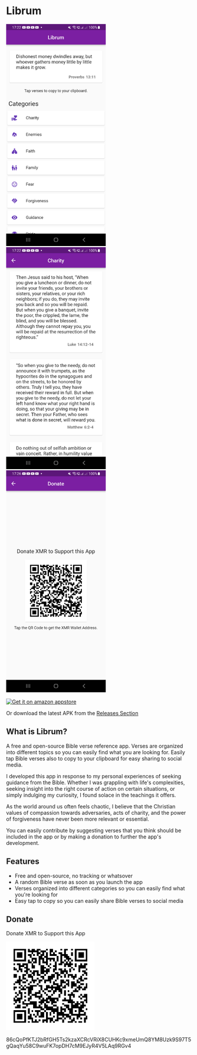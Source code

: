 # Librum

<img src="screenshots/screenshot1.png" alt="Screenshot 1" width="270" height="602"><img src="screenshots/screenshot2.png" alt="Screenshot 2" width="270" height="602"><img src="screenshots/screenshot3.png" alt="Screenshot 3" width="270" height="602">

[<img src="https://images-na.ssl-images-amazon.com/images/G/01/mobile-apps/devportal2/res/images/amazon-appstore-badge-english-black.png"
     alt="Get it on amazon appstore"
     height="65">](https://www.amazon.com/dp/B0CFR7PLRL/)

Or download the latest APK from the [Releases Section](https://github.com/aldrinzigmundv/librum/releases/latest)

## What is Librum?

A free and open-source Bible verse reference app. Verses are organized into different topics so you can easily find what you are looking for. Easily tap Bible verses also to copy to your clipboard for easy sharing to social media.

I developed this app in response to my personal experiences of seeking guidance from the Bible. Whether I was grappling with life's complexities, seeking insight into the right course of action on certain situations, or simply indulging my curiosity, I found solace in the teachings it offers.

As the world around us often feels chaotic, I believe that the Christian values of compassion towards adversaries, acts of charity, and the power of forgiveness have never been more relevant or essential.

You can easily contribute by suggesting verses that you think should be included in the app or by making a donation to further the app's development.


## Features
* Free and open-source, no tracking or whatsover
* A random Bible verse as soon as you launch the app
* Verses organized into different categories so you can easily find what you're looking for
* Easy tap to copy so you can easily share Bible verses to social media



## Donate

Donate XMR to Support this App

![Alt text](assets/images/XMR.png?raw=true "Screenshot 1")

86cQoPfKTJ2bRfGH5Ts2kzaXCRcVRiX8CUHKc9xmeUmQ8YM8Uzk9S97T5gQaqYu58C9wuFK7opDH7cM9EJyR4V5LAq9RGv4
